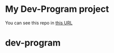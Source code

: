 # My Dev-Program project
You can see this repo in [this URL](https://negar-karimnejad.github.io/dev-program/)
# dev-program
